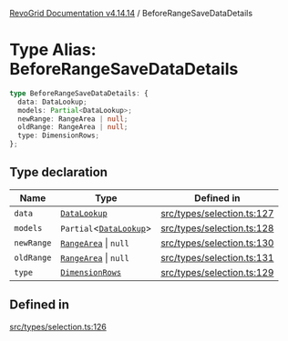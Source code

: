 [RevoGrid Documentation v4.14.14](README.md) / BeforeRangeSaveDataDetails

# Type Alias: BeforeRangeSaveDataDetails

```ts
type BeforeRangeSaveDataDetails: {
  data: DataLookup;
  models: Partial<DataLookup>;
  newRange: RangeArea | null;
  oldRange: RangeArea | null;
  type: DimensionRows;
};
```

## Type declaration

| Name | Type | Defined in |
| ------ | ------ | ------ |
| `data` | [`DataLookup`](TypeAlias.DataLookup.md) | [src/types/selection.ts:127](https://github.com/revolist/revogrid/blob/fdfe81f10fb07db00151f14190ac038aded766a8/src/types/selection.ts#L127) |
| `models` | `Partial`\<[`DataLookup`](TypeAlias.DataLookup.md)\> | [src/types/selection.ts:128](https://github.com/revolist/revogrid/blob/fdfe81f10fb07db00151f14190ac038aded766a8/src/types/selection.ts#L128) |
| `newRange` | [`RangeArea`](TypeAlias.RangeArea.md) \| `null` | [src/types/selection.ts:130](https://github.com/revolist/revogrid/blob/fdfe81f10fb07db00151f14190ac038aded766a8/src/types/selection.ts#L130) |
| `oldRange` | [`RangeArea`](TypeAlias.RangeArea.md) \| `null` | [src/types/selection.ts:131](https://github.com/revolist/revogrid/blob/fdfe81f10fb07db00151f14190ac038aded766a8/src/types/selection.ts#L131) |
| `type` | [`DimensionRows`](TypeAlias.DimensionRows.md) | [src/types/selection.ts:129](https://github.com/revolist/revogrid/blob/fdfe81f10fb07db00151f14190ac038aded766a8/src/types/selection.ts#L129) |

## Defined in

[src/types/selection.ts:126](https://github.com/revolist/revogrid/blob/fdfe81f10fb07db00151f14190ac038aded766a8/src/types/selection.ts#L126)
